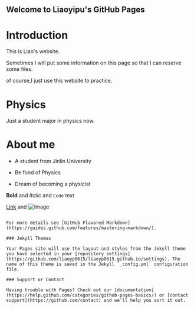## Welcome to Liaoyipu's GitHub Pages



# Introduction
  This is Liao's website.
  
  Sometimes I will put some information on this page so that I can reserve some files.
  
  of course,I just use this website to practice.
  
  
  
  
  
  


# Physics

Just a student major in physics now.








# About me

- A student from Jinlin University

- Be fond of Physics

- Dream of becoming a physicist










**Bold** and _Italic_ and `Code` text

[Link](url) and ![Image](src)
```

For more details see [GitHub Flavored Markdown](https://guides.github.com/features/mastering-markdown/).

### Jekyll Themes

Your Pages site will use the layout and styles from the Jekyll theme you have selected in your [repository settings](https://github.com/liaoyp0615/liaoyp0615.github.io/settings). The name of this theme is saved in the Jekyll `_config.yml` configuration file.

### Support or Contact

Having trouble with Pages? Check out our [documentation](https://help.github.com/categories/github-pages-basics/) or [contact support](https://github.com/contact) and we’ll help you sort it out.
